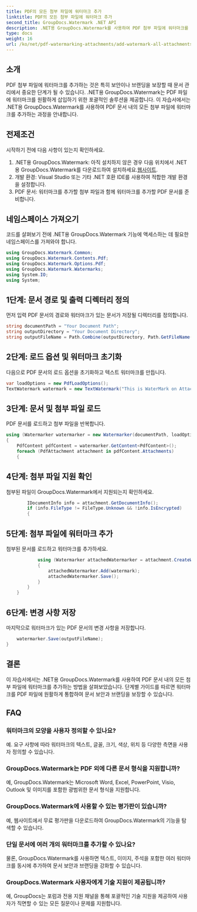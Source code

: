```yaml
---
title: PDF의 모든 첨부 파일에 워터마크 추가
linktitle: PDF의 모든 첨부 파일에 워터마크 추가
second_title: GroupDocs.Watermark .NET API
description: .NET용 GroupDocs.Watermark를 사용하여 PDF 첨부 파일에 워터마크를 추가하는 방법을 알아보세요. 사용자 정의 워터마크로 문서를 쉽게 보호하세요.
type: docs
weight: 16
url: /ko/net/pdf-watermarking-attachments/add-watermark-all-attachments-pdf/
---
```

## 소개
PDF 첨부 파일에 워터마크를 추가하는 것은 특히 보안이나 브랜딩을 보장할 때 문서 관리에서 중요한 단계가 될 수 있습니다. .NET용 GroupDocs.Watermark는 PDF 파일에 워터마크를 원활하게 삽입하기 위한 포괄적인 솔루션을 제공합니다. 이 자습서에서는 .NET용 GroupDocs.Watermark를 사용하여 PDF 문서 내의 모든 첨부 파일에 워터마크를 추가하는 과정을 안내합니다.
## 전제조건
시작하기 전에 다음 사항이 있는지 확인하세요.
1.  .NET용 GroupDocs.Watermark: 아직 설치하지 않은 경우 다음 위치에서 .NET용 GroupDocs.Watermark를 다운로드하여 설치하세요.[웹사이트](https://releases.groupdocs.com/Watermark/net/).
2. 개발 환경: Visual Studio 또는 기타 .NET 호환 IDE를 사용하여 적합한 개발 환경을 설정합니다.
3. PDF 문서: 워터마크를 추가할 첨부 파일과 함께 워터마크를 추가할 PDF 문서를 준비합니다.

## 네임스페이스 가져오기
코드를 살펴보기 전에 .NET용 GroupDocs.Watermark 기능에 액세스하는 데 필요한 네임스페이스를 가져와야 합니다.
```csharp
using GroupDocs.Watermark.Common;
using GroupDocs.Watermark.Contents.Pdf;
using GroupDocs.Watermark.Options.Pdf;
using GroupDocs.Watermark.Watermarks;
using System.IO;
using System;
```
## 1단계: 문서 경로 및 출력 디렉터리 정의
먼저 입력 PDF 문서의 경로와 워터마크가 있는 문서가 저장될 디렉터리를 정의합니다.
```csharp
string documentPath = "Your Document Path";
string outputDirectory = "Your Document Directory";
string outputFileName = Path.Combine(outputDirectory, Path.GetFileName(documentPath));
```
## 2단계: 로드 옵션 및 워터마크 초기화
다음으로 PDF 문서의 로드 옵션을 초기화하고 텍스트 워터마크를 만듭니다.
```csharp
var loadOptions = new PdfLoadOptions();
TextWatermark watermark = new TextWatermark("This is WaterMark on Attachment", new Font("Arial", 19));
```
## 3단계: 문서 및 첨부 파일 로드
PDF 문서를 로드하고 첨부 파일을 반복합니다.
```csharp
using (Watermarker watermarker = new Watermarker(documentPath, loadOptions))
{
    PdfContent pdfContent = watermarker.GetContent<PdfContent>();
    foreach (PdfAttachment attachment in pdfContent.Attachments)
    {
```
## 4단계: 첨부 파일 지원 확인
첨부된 파일이 GroupDocs.Watermark에서 지원되는지 확인하세요.
```csharp
        IDocumentInfo info = attachment.GetDocumentInfo();
        if (info.FileType != FileType.Unknown && !info.IsEncrypted)
        {
```
## 5단계: 첨부 파일에 워터마크 추가
첨부된 문서를 로드하고 워터마크를 추가하세요.
```csharp
            using (Watermarker attachedWatermarker = attachment.CreateWatermarker())
            {
                attachedWatermarker.Add(watermark);
                attachedWatermarker.Save();
            }
        }
    }
```
## 6단계: 변경 사항 저장
마지막으로 워터마크가 있는 PDF 문서의 변경 사항을 저장합니다.
```csharp
    watermarker.Save(outputFileName);
}
```

## 결론
이 자습서에서는 .NET용 GroupDocs.Watermark를 사용하여 PDF 문서 내의 모든 첨부 파일에 워터마크를 추가하는 방법을 살펴보았습니다. 단계별 가이드를 따르면 워터마크를 PDF 파일에 원활하게 통합하여 문서 보안과 브랜딩을 보장할 수 있습니다.
## FAQ
### 워터마크의 모양을 사용자 정의할 수 있나요?
예. 요구 사항에 따라 워터마크의 텍스트, 글꼴, 크기, 색상, 위치 등 다양한 측면을 사용자 정의할 수 있습니다.
### GroupDocs.Watermark는 PDF 외에 다른 문서 형식을 지원합니까?
예, GroupDocs.Watermark는 Microsoft Word, Excel, PowerPoint, Visio, Outlook 및 이미지를 포함한 광범위한 문서 형식을 지원합니다.
### GroupDocs.Watermark에 사용할 수 있는 평가판이 있습니까?
예, 웹사이트에서 무료 평가판을 다운로드하여 GroupDocs.Watermark의 기능을 탐색할 수 있습니다.
### 단일 문서에 여러 개의 워터마크를 추가할 수 있나요?
물론, GroupDocs.Watermark를 사용하면 텍스트, 이미지, 주석을 포함한 여러 워터마크를 동시에 추가하여 문서 보안과 브랜딩을 강화할 수 있습니다.
### GroupDocs.Watermark 사용자에게 기술 지원이 제공됩니까?
예, GroupDocs는 포럼과 전용 지원 채널을 통해 포괄적인 기술 지원을 제공하여 사용자가 직면할 수 있는 모든 질문이나 문제를 지원합니다.